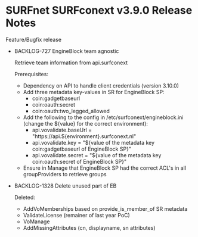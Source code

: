 # SURFnet SURFconext v3.9.0 Release Notes #

Feature/Bugfix release

* BACKLOG-727 EngineBlock team agnostic

    Retrieve team information from api.surfconext

    Prerequisites:
    * Dependency on API to handle client credentials (version 3.10.0)
    * Add three metadata key-values in SR for EngineBlock SP:
        * coin:gadgetbaseurl
        * coin:oauth:secret
        * coin:oauth:two_legged_allowed
    * Add the following to the config in /etc/surfconext/engineblock.ini (change the ${value} for the correct environment):
        * api.vovalidate.baseUrl = "https://api.${environment}.surfconext.nl"
        * api.vovalidate.key = "${value of the metadata key coin:gadgetbaseurl of EngineBlock SP}"
        * api.vovalidate.secret = "${value of the metadata key coin:oauth:secret of EngineBlock SP}"
    * Ensure in Manage that EngineBlock SP had the correct ACL's in all groupProviders to retrieve groups

* BACKLOG-1328 Delete unused part of EB

    Deleted:
    * AddVoMemberships based on provide_is_member_of SR metadata
    * ValidateLicense (remainer of last year PoC)
    * VoManage
    * AddMissingAttributes (cn, displayname, sn attributes)
